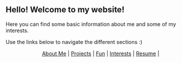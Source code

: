 ## **Hello!** Welcome to my website!

Here you can find some basic information about me and some of my interests.

Use the links below to navigate the different sections :)


<p align="center">
  <a href="https://www.google.com">About Me</a> |         
  <a href="https://www.google.com">Projects</a> |
  <a href="https://www.google.com">Fun</a> |
  <a href="https://www.google.com">Interests</a> |
  <a href="https://www.google.com">Resume</a> |
</p>




